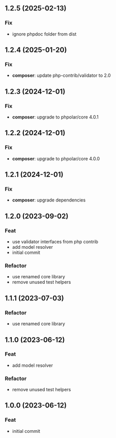 ## 1.2.5 (2025-02-13)

### Fix

- ignore phpdoc folder from dist

## 1.2.4 (2025-01-20)

### Fix

- **composer**: update php-contrib/validator to 2.0

## 1.2.3 (2024-12-01)

### Fix

- **composer**: upgrade to phpolar/core 4.0.1

## 1.2.2 (2024-12-01)

### Fix

- **composer**: upgrade to phpolar/core 4.0.0

## 1.2.1 (2024-12-01)

### Fix

- **composer**: upgrade dependencies

## 1.2.0 (2023-09-02)

### Feat

- use validator interfaces from php contrib
- add model resolver
- initial commit

### Refactor

- use renamed core library
- remove unused test helpers

## 1.1.1 (2023-07-03)

### Refactor

- use renamed core library

## 1.1.0 (2023-06-12)

### Feat

- add model resolver

### Refactor

- remove unused test helpers

## 1.0.0 (2023-06-12)

### Feat

- initial commit
